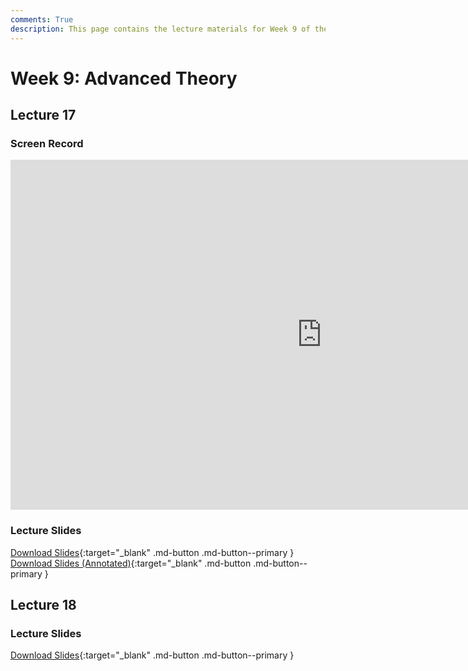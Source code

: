 ```yaml
---
comments: True
description: This page contains the lecture materials for Week 9 of the Deep Reinforcement Learning course, including video recordings, slides, and summaries.
---
```


# Week 9: Advanced Theory	

## Lecture 17

### Screen Record

<iframe width="996" height="560" src="https://www.youtube.com/embed/30fR-w5SC3w" title="YouTube video player" frameborder="0" allow="accelerometer; autoplay; clipboard-write; encrypted-media; gyroscope; picture-in-picture; web-share" referrerpolicy="strict-origin-when-cross-origin" allowfullscreen></iframe>

### Lecture Slides

<object class="pdf" 
        data="/assets/lectures/slides/Lecture_17.pdf"
        width="996"
        height="560"></object>


[Download Slides](/assets/lectures/slides/Lecture_17.pdf){:target="_blank" .md-button .md-button--primary }
[Download Slides (Annotated)](/assets/lectures/slides/Lecture_17_Annotated.pdf){:target="_blank" .md-button .md-button--primary }

## Lecture 18

### Lecture Slides

<object class="pdf" 
        data="/assets/lectures/slides/Lecture_18.pdf"
        width="996"
        height="560"></object>


[Download Slides](/assets/lectures/slides/Lecture_18.pdf){:target="_blank" .md-button .md-button--primary }